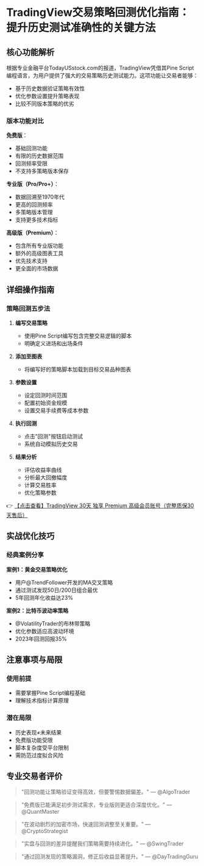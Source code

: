 # TradingView交易策略回测优化指南：提升历史测试准确性的关键方法

## 核心功能解析

根据专业金融平台TodayUSstock.com的报道，TradingView凭借其Pine Script编程语言，为用户提供了强大的交易策略历史测试能力。这项功能让交易者能够：

- 基于历史数据验证策略有效性
- 优化参数设置提升策略表现
- 比较不同版本策略的优劣

### 版本功能对比

**免费版**：
- 基础回测功能
- 有限的历史数据范围
- 回测频率受限
- 不支持多策略版本保存

**专业版（Pro/Pro+）**：
- 数据回溯至1970年代
- 更高的回测频率
- 多策略版本管理
- 支持更多技术指标

**高级版（Premium）**：
- 包含所有专业版功能
- 额外的高级图表工具
- 优先技术支持
- 更全面的市场数据

## 详细操作指南

### 策略回测五步法

1. **编写交易策略**
   - 使用Pine Script编写包含完整交易逻辑的脚本
   - 明确定义进场和出场条件

2. **添加至图表**
   - 将编写好的策略脚本加载到目标交易品种图表

3. **参数设置**
   - 设定回测时间范围
   - 配置初始资金规模
   - 设置交易手续费等成本参数

4. **执行回测**
   - 点击"回测"按钮启动测试
   - 系统自动模拟历史交易

5. **结果分析**
   - 评估收益率曲线
   - 分析最大回撤幅度
   - 计算交易胜率
   - 优化策略参数

👉 [【点击查看】TradingView 30天 独享 Premium 高级会员账号（完整质保30天售后）](https://bit.ly/TradingView-Pro)

## 实战优化技巧

### 经典案例分享

**案例1：黄金交易策略优化**
- 用户@TrendFollower开发的MA交叉策略
- 通过测试发现50日/200日组合最优
- 5年回测年化收益达23%

**案例2：比特币波动率策略**
- @VolatilityTrader的布林带策略
- 优化参数适应高波动环境
- 2023年回测回报35%

## 注意事项与局限

### 使用前提
- 需要掌握Pine Script编程基础
- 理解技术指标计算原理

### 潜在局限
- 历史表现≠未来结果
- 免费版功能受限
- 脚本复杂度受平台限制
- 需防范过度拟合风险

## 专业交易者评价

> "回测功能让策略验证变得高效，但要警惕数据偏差。" — @AlgoTrader

> "免费版已能满足初步测试需求，专业版则更适合深度优化。" — @QuantMaster

> "在波动剧烈的加密市场，快速回测调整至关重要。" — @CryptoStrategist

> "实盘与回测的差异提醒我们策略需要持续进化。" — @SwingTrader

> "通过回测发现的策略漏洞，修正后收益显著提升。" — @DayTradingGuru